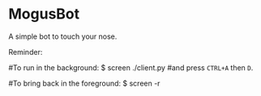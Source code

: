 # MogusBot

A simple bot to touch your nose.

Reminder:

#To run in the background:
$ screen ./client.py #and press `CTRL+A` then `D`.

#To bring back in the foreground:
$ screen -r
